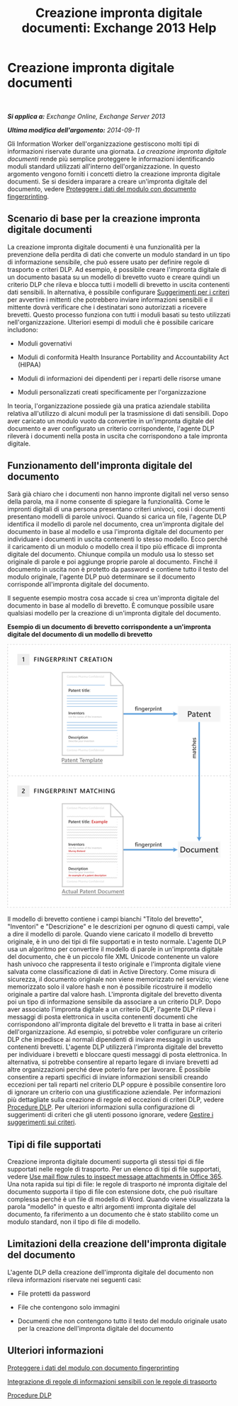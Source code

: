 ﻿---
title: 'Creazione impronta digitale documenti: Exchange 2013 Help'
TOCTitle: Creazione impronta digitale documenti
ms:assetid: 1e0c579c-26e0-462a-a1b0-d7506dfe05fa
ms:mtpsurl: https://technet.microsoft.com/it-it/library/Dn635176(v=EXCHG.150)
ms:contentKeyID: 61202264
ms.date: 05/22/2018
mtps_version: v=EXCHG.150
ms.translationtype: MT
---

# Creazione impronta digitale documenti

 

_**Si applica a:** Exchange Online, Exchange Server 2013_

_**Ultima modifica dell'argomento:** 2014-09-11_

Gli Information Worker dell'organizzazione gestiscono molti tipi di informazioni riservate durante una giornata. *La creazione impronta digitale documenti* rende più semplice proteggere le informazioni identificando moduli standard utilizzati all'interno dell'organizzazione. In questo argomento vengono forniti i concetti dietro la creazione impronta digitale documenti. Se si desidera imparare a creare un'impronta digitale del documento, vedere [Proteggere i dati del modulo con documento fingerprinting](protect-form-data-with-document-fingerprinting-exchange-2013-help.md).

## Scenario di base per la creazione impronta digitale documenti

La creazione impronta digitale documenti è una funzionalità per la prevenzione della perdita di dati che converte un modulo standard in un tipo di informazione sensibile, che può essere usato per definire regole di trasporto e criteri DLP. Ad esempio, è possibile creare l'impronta digitale di un documento basata su un modello di brevetto vuoto e creare quindi un criterio DLP che rileva e blocca tutti i modelli di brevetto in uscita contenenti dati sensibili. In alternativa, è possibile configurare [Suggerimenti per i criteri](technical-overview-of-policy-tips-in-exchange-online-and-exchange-2013.md) per avvertire i mittenti che potrebbero inviare informazioni sensibili e il mittente dovrà verificare che i destinatari sono autorizzati a ricevere brevetti. Questo processo funziona con tutti i moduli basati su testo utilizzati nell'organizzazione. Ulteriori esempi di moduli che è possibile caricare includono:

  - Moduli governativi

  - Moduli di conformità Health Insurance Portability and Accountability Act (HIPAA)

  - Moduli di informazioni dei dipendenti per i reparti delle risorse umane

  - Moduli personalizzati creati specificamente per l'organizzazione

In teoria, l'organizzazione possiede già una pratica aziendale stabilita relativa all'utilizzo di alcuni moduli per la trasmissione di dati sensibili. Dopo aver caricato un modulo vuoto da convertire in un'impronta digitale del documento e aver configurato un criterio corrispondente, l'agente DLP rileverà i documenti nella posta in uscita che corrispondono a tale impronta digitale.

## Funzionamento dell'impronta digitale del documento

Sarà già chiaro che i documenti non hanno impronte digitali nel verso senso della parola, ma il nome consente di spiegare la funzionalità. Come le impronti digitali di una persona presentano criteri univoci, così i documenti presentano modelli di parole univoci. Quando si carica un file, l'agente DLP identifica il modello di parole nel documento, crea un'impronta digitale del documento in base al modello e usa l'impronta digitale del documento per individuare i documenti in uscita contenenti lo stesso modello. Ecco perché il caricamento di un modulo o modello crea il tipo più efficace di impronta digitale del documento. Chiunque compila un modulo usa lo stesso set originale di parole e poi aggiunge proprie parole al documento. Finché il documento in uscita non è protetto da password e contiene tutto il testo del modulo originale, l'agente DLP può determinare se il documento corrisponde all'impronta digitale del documento.

Il seguente esempio mostra cosa accade si crea un'impronta digitale del documento in base al modello di brevetto. È comunque possibile usare qualsiasi modello per la creazione di un'impronta digitale del documento.

**Esempio di un documento di brevetto corrispondente a un'impronta digitale del documento di un modello di brevetto**

![Un documento di licenza corrispondente a un'impronta digitale del documento.](images/Dn635176.9c952770-2cd4-4f62-9735-6d073344be7f(EXCHG.150).png "Un documento di licenza corrispondente a un'impronta digitale del documento.")

Il modello di brevetto contiene i campi bianchi "Titolo del brevetto", "Inventori" e "Descrizione" e le descrizioni per ognuno di questi campi, vale a dire il modello di parole. Quando viene caricato il modello di brevetto originale, è in uno dei tipi di file supportati e in testo normale. L'agente DLP usa un algoritmo per convertire il modello di parole in un'impronta digitale del documento, che è un piccolo file XML Unicode contenente un valore hash univoco che rappresenta il testo originale e l'impronta digitale viene salvata come classificazione di dati in Active Directory. Come misura di sicurezza, il documento originale non viene memorizzato nel servizio; viene memorizzato solo il valore hash e non è possibile ricostruire il modello originale a partire dal valore hash. L'impronta digitale del brevetto diventa poi un tipo di informazione sensibile da associare a un criterio DLP. Dopo aver associato l'impronta digitale a un criterio DLP, l'agente DLP rileva i messaggi di posta elettronica in uscita contenenti documenti che corrispondono all'impronta digitale del brevetto e li tratta in base ai criteri dell'organizzazione. Ad esempio, si potrebbe voler configurare un criterio DLP che impedisce ai normali dipendenti di inviare messaggi in uscita contenenti brevetti. L'agente DLP utilizzerà l'impronta digitale del brevetto per individuare i brevetti e bloccare questi messaggi di posta elettronica. In alternativa, si potrebbe consentire al reparto legare di inviare brevetti ad altre organizzazioni perché deve poterlo fare per lavorare. È possibile consentire a reparti specifici di inviare informazioni sensibili creando eccezioni per tali reparti nel criterio DLP oppure è possibile consentire loro di ignorare un criterio con una giustificazione aziendale. Per informazioni più dettagliate sulla creazione di regole ed eccezioni di criteri DLP, vedere [Procedure DLP](https://technet.microsoft.com/it-it/library/jj938003\(v=exchg.150\)). Per ulteriori informazioni sulla configurazione di suggerimenti di criteri che gli utenti possono ignorare, vedere [Gestire i suggerimenti sui criteri](how-to-configure-and-manage-policy-tips-a-dlp-feature-exchange.md).

## Tipi di file supportati

Creazione impronta digitale documenti supporta gli stessi tipi di file supportati nelle regole di trasporto. Per un elenco di tipi di file supportati, vedere [Use mail flow rules to inspect message attachments in Office 365](https://technet.microsoft.com/it-it/library/jj919236\(v=exchg.150\)). Una nota rapida sui tipi di file: le regole di trasporto né impronta digitale del documento supporta il tipo di file con estensione dotx, che può risultare complessa perché è un file di modello di Word. Quando viene visualizzata la parola "modello" in questo e altri argomenti impronta digitale del documento, fa riferimento a un documento che è stato stabilito come un modulo standard, non il tipo di file di modello.

## Limitazioni della creazione dell'impronta digitale del documento

L'agente DLP della creazione dell'impronta digitale del documento non rileva informazioni riservate nei seguenti casi:

  - File protetti da password

  - File che contengono solo immagini

  - Documenti che non contengono tutto il testo del modulo originale usato per la creazione dell'impronta digitale del documento

## Ulteriori informazioni

[Proteggere i dati del modulo con documento fingerprinting](protect-form-data-with-document-fingerprinting-exchange-2013-help.md)

[Integrazione di regole di informazioni sensibili con le regole di trasporto](integrating-sensitive-information-rules-with-transport-rules-exchange-2013-help.md)

[Procedure DLP](https://technet.microsoft.com/it-it/library/jj938003\(v=exchg.150\))

